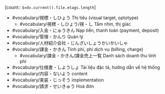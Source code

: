 [count:: `$=dv.current().file.etags.length`]

- #vocabulary/視標・しひょう Thị tiêu (visual target, optotype)
	- #vocabulary/視標・しひょう/視・し Tầm nhìn, thị giác
- #vocabulary/入金・にゅうきん Nạp tiền, thanh toán (payment, deposit)
- #vocabulary/管理・かんり Quản lý
- #vocabulary/人材紹介会社・じんざいしょうかいかいしゃ
- #vocabulary/課金・かきん Tính phí, phí dịch vụ (billing, charge)
	- #vocabulary/課金・かきん/課金売上一覧 Danh sách doanh thu tính phí
- #vocabulary/仕様書・しようしょ Tài liệu đặc tả, hướng dẫn về hệ thống
- #vocabulary/内容・ないよう content
- #vocabulary/実装・じっそう implementation
- #vocabulary/請求・せいきゅう Hoá đơn